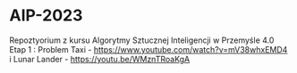# AIP-2023
Repoztyorium z kursu Algorytmy Sztucznej Inteligencji w Przemyśle 4.0
Etap 1 : 
Problem Taxi - https://www.youtube.com/watch?v=mV38whxEMD4 i 
Lunar Lander - https://youtu.be/WMznTRoaKgA
